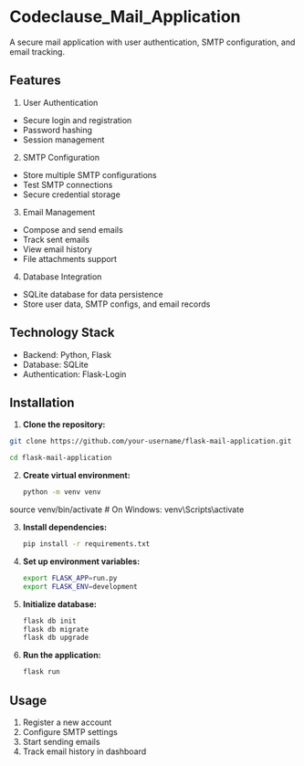 # Codeclause_Mail_Application

A secure mail application with user authentication, SMTP configuration, and email tracking.

## Features

1. User Authentication
  - Secure login and registration
  - Password hashing
  - Session management

2. SMTP Configuration
  - Store multiple SMTP configurations
  - Test SMTP connections
  - Secure credential storage

3. Email Management
  - Compose and send emails
  - Track sent emails
  - View email history
  - File attachments support

4. Database Integration
  - SQLite database for data persistence
  - Store user data, SMTP configs, and email records

## Technology Stack

- Backend: Python, Flask
- Database: SQLite
- Authentication: Flask-Login

## Installation

1. **Clone the repository:**
  ```sh
  git clone https://github.com/your-username/flask-mail-application.git
  ```

  ```sh
  cd flask-mail-application
  ```
2. **Create virtual environment:**
   ```sh
   python -m venv venv
  source venv/bin/activate  # On Windows: venv\Scripts\activate

3. **Install dependencies:**
   ```sh
   pip install -r requirements.txt
   ```
   
4. **Set up environment variables:**
   ```sh
   export FLASK_APP=run.py
   export FLASK_ENV=development
   ```

5. **Initialize database:**
   ```sh
   flask db init
   flask db migrate
   flask db upgrade
   ```

6. **Run the application:**
   ```sh
   flask run
   ```

## Usage
  1. Register a new account
  2. Configure SMTP settings
  3. Start sending emails
  4. Track email history in dashboard
